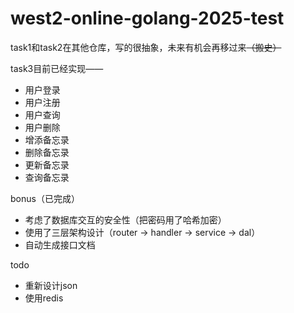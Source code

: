 # west2-online-golang-2025-test

task1和task2在其他仓库，写的很抽象，未来有机会再移过来~~（搬史）~~

task3目前已经实现——

- 用户登录
- 用户注册
- 用户查询
- 用户删除
- 增添备忘录
- 删除备忘录
- 更新备忘录
- 查询备忘录

bonus（已完成）

- 考虑了数据库交互的安全性（把密码用了哈希加密）
- 使用了三层架构设计（router -> handler -> service -> dal）
- 自动生成接口文档

todo

- 重新设计json
- 使用redis